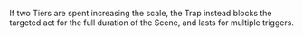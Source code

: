 If two Tiers are spent increasing the scale, the Trap instead blocks the targeted act for the full duration of the Scene, and lasts for multiple triggers. 